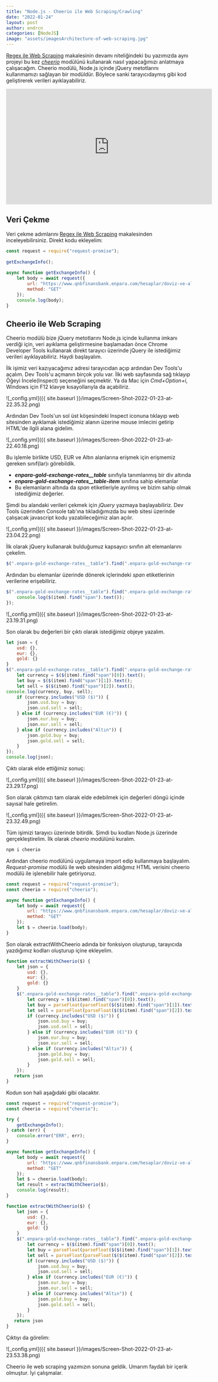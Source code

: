 ```yaml
---
title: "Node.js - Cheerio ile Web Scraping/Crawling"
date: "2022-01-24"
layout: post
author: endrcn
categories: [NodeJS]
image: "assets/imagesArchitecture-of-web-scraping.jpg"
---
```


[Regex ile Web Scraping](https://endrcn.dev/nodejs/web-scraping-with-regex/) makalesinin devamı niteliğindeki bu yazımızda aynı projeyi bu kez _[cheerio](https://github.com/cheeriojs/cheerio)_ modülünü kullanarak nasıl yapacağımızı anlatmaya çalışacağım. Cheerio modülü, Node.js içinde jQuery metotlarını kullanmamızı sağlayan bir modüldür. Böylece sanki tarayıcıdaymış gibi kod geliştirerek verileri ayıklayabiliriz.

<iframe width="560" height="315" src="https://www.youtube.com/embed/fjI1Tfz3bRk" title="YouTube video player" frameborder="0" allow="accelerometer; autoplay; clipboard-write; encrypted-media; gyroscope; picture-in-picture; web-share" allowfullscreen></iframe>

## Veri Çekme

Veri çekme adımlarını [Regex ile Web Scraping](https://endrcn.dev/nodejs/web-scraping-with-regex/#Veri_Cekme) makalesinden inceleyebilirsiniz. Direkt kodu ekleyelim:

```javascript
const request = require("request-promise");
 
getExchangeInfo();
 
async function getExchangeInfo() {
    let body = await request({
        url: "https://www.qnbfinansbank.enpara.com/hesaplar/doviz-ve-altin-kurlari",
        method: "GET"
    });
    console.log(body);
}
```

## Cheerio ile Web Scraping

Cheerio modülü bize jQuery metotlarını Node.js içinde kullanma imkanı verdiği için, veri ayıklama geliştirmesine başlamadan önce Chrome Developer Tools kullanarak direkt tarayıcı üzerinde jQuery ile istediğimiz verileri ayıklayabiliriz. Haydi başlayalım.

İlk işimiz veri kazıyacağımız adresi tarayıcıdan açıp ardından Dev Tools'u açalım. Dev Tools'u açmanın birçok yolu var. İlki web sayfasında sağ tıklayıp Öğeyi İncele(Inspect) seçeneğini seçmektir. Ya da Mac için _Cmd+Option+i_, Windows için F12 klavye kısayollarıyla da açabiliriz.

![_config.yml]({{ site.baseurl }}/images/Screen-Shot-2022-01-23-at-22.35.32.png)

Ardından Dev Tools'un sol üst köşesindeki Inspect iconuna tıklayıp web sitesinden ayıklamak istediğimiz alanın üzerine mouse imlecini getirip HTML'de ilgili alana gidelim.

![_config.yml]({{ site.baseurl }}/images/Screen-Shot-2022-01-23-at-22.40.18.png)

Bu işlemle birlikte USD, EUR ve Altın alanlarına erişmek için erişmemiz gereken sınıf(lar)ı görebildik.

- **_enpara-gold-exchange-rates__table_** sınıfıyla tanımlanmış bir div altında
- **_enpara-gold-exchange-rates__table-item_** sınıfına sahip elemanlar
- Bu elemanların altında da _span_ etiketleriyle ayrılmış ve bizim sahip olmak istediğimiz değerler.

Şimdi bu alandaki verileri çekmek için _jQuery_ yazmaya başlayabiliriz. Dev Tools üzerinden Console tab'ına tıkladığımızda bu web sitesi üzerinde çalışacak javascript kodu yazabileceğimiz alan açılır.

![_config.yml]({{ site.baseurl }}/images/Screen-Shot-2022-01-23-at-23.04.22.png)

İlk olarak jQuery kullanarak bulduğumuz kapsayıcı sınıfın alt elemanlarını çekelim.

```javascript
$(".enpara-gold-exchange-rates__table").find(".enpara-gold-exchange-rates__table-item");
```

Ardından bu elemanlar üzerinde dönerek içlerindeki _span_ etiketlerinin verilerine erişebiliriz.

```javascript
$(".enpara-gold-exchange-rates__table").find(".enpara-gold-exchange-rates__table-item").each((index, item) => {
    console.log($(item).find("span").text());
});
```

![_config.yml]({{ site.baseurl }}/images/Screen-Shot-2022-01-23-at-23.19.31.png)

Son olarak bu değerleri bir çıktı olarak istediğimiz objeye yazalım.

```javascript
let json = {
    usd: {},
    eur: {},
    gold: {}
}
$(".enpara-gold-exchange-rates__table").find(".enpara-gold-exchange-rates__table-item").each((index, item) => {
    let currency = $($(item).find("span")[0]).text();
    let buy = $($(item).find("span")[1]).text();
    let sell = $($(item).find("span")[2]).text();
console.log(currency, buy, sell);
    if (currency.includes("USD ($)")) {
        json.usd.buy = buy;
        json.usd.sell = sell;
    } else if (currency.includes("EUR (€)")) {
        json.eur.buy = buy;
        json.eur.sell = sell;
    } else if (currency.includes("Altın")) {
        json.gold.buy = buy;
        json.gold.sell = sell;
    }
});
console.log(json);
```

Çıktı olarak elde ettiğimiz sonuç:

![_config.yml]({{ site.baseurl }}/images/Screen-Shot-2022-01-23-at-23.29.17.png)

Son olarak çıktımızı tam olarak elde edebilmek için değerleri döngü içinde sayısal hale getirelim.

![_config.yml]({{ site.baseurl }}/images/Screen-Shot-2022-01-23-at-23.32.49.png)

Tüm işimizi tarayıcı üzerinde bitirdik. Şimdi bu kodları Node.js üzerinde gerçekleştirelim. İlk olarak _cheerio_ modülünü kuralım.

```javascript
npm i cheerio
```

Ardından cheerio modülünü uygulamaya import edip kullanmaya başlayalım. _Request-promise_ modülü ile web sitesinden aldığımız HTML verisini cheerio modülü ile işlenebilir hale getiriyoruz.

```javascript
const request = require("request-promise");
const cheerio = require("cheerio");

async function getExchangeInfo() {
    let body = await request({
        url: "https://www.qnbfinansbank.enpara.com/hesaplar/doviz-ve-altin-kurlari",
        method: "GET"
    });
    let $ = cheerio.load(body);
}
```

Son olarak extractWithCheerio adında bir fonksiyon oluşturup, tarayıcıda yazdığımız kodları oluşturup içine ekleyelim.

```javascript
function extractWithCheerio($) {
    let json = {
        usd: {},
        eur: {},
        gold: {}
    }
    $(".enpara-gold-exchange-rates__table").find(".enpara-gold-exchange-rates__table-item").each((index, item) => {
        let currency = $($(item).find("span")[0]).text();
        let buy = parseFloat(parseFloat($($(item).find("span")[1]).text().replace(",", ".")).toFixed(3));
        let sell = parseFloat(parseFloat($($(item).find("span")[2]).text().replace(",", ".")).toFixed(3));
        if (currency.includes("USD ($)")) {
            json.usd.buy = buy;
            json.usd.sell = sell;
        } else if (currency.includes("EUR (€)")) {
            json.eur.buy = buy;
            json.eur.sell = sell;
        } else if (currency.includes("Altın")) {
            json.gold.buy = buy;
            json.gold.sell = sell;
        }
    });
   return json
}
```

Kodun son hali aşağıdaki gibi olacaktır.

```javascript
const request = require("request-promise");
const cheerio = require("cheerio");

try {
    getExchangeInfo();
} catch (err) {
    console.error("ERR", err);
}

async function getExchangeInfo() {
    let body = await request({
        url: "https://www.qnbfinansbank.enpara.com/hesaplar/doviz-ve-altin-kurlari",
        method: "GET"
    });
    let $ = cheerio.load(body);
    let result = extractWithCheerio($);
    console.log(result);
}

function extractWithCheerio($) {
    let json = {
        usd: {},
        eur: {},
        gold: {}
    }
    $(".enpara-gold-exchange-rates__table").find(".enpara-gold-exchange-rates__table-item").each((index, item) => {
        let currency = $($(item).find("span")[0]).text();
        let buy = parseFloat(parseFloat($($(item).find("span")[1]).text().replace(",", ".")).toFixed(3));
        let sell = parseFloat(parseFloat($($(item).find("span")[2]).text().replace(",", ".")).toFixed(3));
        if (currency.includes("USD ($)")) {
            json.usd.buy = buy;
            json.usd.sell = sell;
        } else if (currency.includes("EUR (€)")) {
            json.eur.buy = buy;
            json.eur.sell = sell;
        } else if (currency.includes("Altın")) {
            json.gold.buy = buy;
            json.gold.sell = sell;
        }
    });
   return json
}
```

Çıktıyı da görelim:

![_config.yml]({{ site.baseurl }}/images/Screen-Shot-2022-01-23-at-23.53.38.png)

Cheerio ile web scraping yazımızın sonuna geldik. Umarım faydalı bir içerik olmuştur. İyi çalışmalar.
